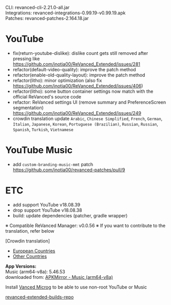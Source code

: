 CLI: revanced-cli-2.21.0-all.jar  
Integrations: revanced-integrations-0.99.19-v0.99.19.apk  
Patches: revanced-patches-2.164.18.jar  

YouTube
==
- fix(return-youtube-dislike): dislike count gets still removed after pressing like https://github.com/inotia00/ReVanced_Extended/issues/281
- refactor(default-video-quality): improve the patch method
- refactor(enable-old-quality-layout): improve the patch method
- refactor(litho): minor optimization (also fix https://github.com/inotia00/ReVanced_Extended/issues/406)
- refactor(litho): some button container settings now match with the official ReVanced's source code
- refactor: ReVanced settings UI (remove summary and PreferenceScreen segmentation) https://github.com/inotia00/ReVanced_Extended/issues/249
- crowdin translation update
`Arabic`, `Chinese Simplified`, `French`, `German`, `Italian`, `Japanese`, `Korean`, `Portuguese (Brazilian)`, `Russian`, `Russian`, `Spanish`, `Turkish`, `Vietnamese`


YouTube Music
==
- add `custom-branding-music-mmt` patch https://github.com/inotia00/revanced-patches/pull/9


ETC
==
- add support YouTube v18.08.39
- drop support YouTube v18.08.38
- build: update dependencies (patcher, gradle wrapper)


※ Compatible ReVanced Manager: v0.0.56
※ If you want to contribute to the translation, refer below

[Crowdin translation]
- [European Countries](https://crowdin.com/project/revancedextendedeu)
- [Other Countries](https://crowdin.com/project/revancedextended)
  
**App Versions:**  
Music (arm64-v8a): 5.46.53  
downloaded from: [APKMirror - Music (arm64-v8a)](https://www.apkmirror.com/apk/google-inc/youtube-music/youtube-music-5-46-53-release/youtube-music-5-46-53-android-apk-download/)  

Install [Vanced Microg](https://github.com/inotia00/VancedMicroG/releases) to be able to use non-root YouTube or Music  

[revanced-extended-builds-repo](https://github.com/E85Addict/revanced-extended-builds)  

